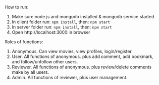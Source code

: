 How to run:

1. Make sure node.js and mongodb installed & mongodb service started
2. In client folder run: `npm install`, then: `npm start`
3. In server folder run: `npm install`, then: `npm start`
4. Open http://localhost:3000 in browser

Roles of functions:

1. Anonymous. Can view movies, view profiles, login/register.
2. User. All functions of anonymous. plus add comment, add bookmark, and follow/unfollow other users.
3. Reviewer. All functions of anonymous. plus review/delete comments make by all users.
4. Admin. All functions of reviewer, plus user management.
